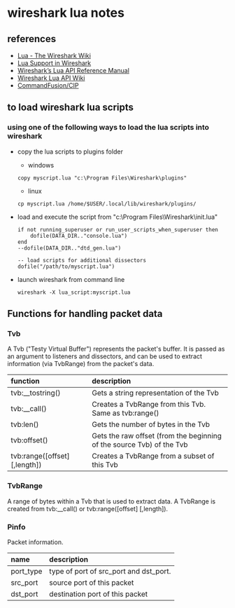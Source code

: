 # wireshark lua notes

## references

- [Lua - The Wireshark Wiki](https://wiki.wireshark.org/Lua)
- [Lua Support in Wireshark](https://www.wireshark.org/docs/wsdg_html_chunked/wsluarm.html)
- [Wireshark’s Lua API Reference Manual](https://www.wireshark.org/docs/wsdg_html_chunked/wsluarm_modules.html)
- [Wireshark Lua API Wiki](https://wiki.wireshark.org/LuaAPI)
- [CommandFusion/CIP](https://github.com/CommandFusion/CIP/blob/master/CommandFusion/CIPv1.1.js)

## to load wireshark lua scripts

### using one of the following ways to load the lua scripts into wireshark

- copy the lua scripts to plugins folder

    - windows

    ```
    copy myscript.lua "c:\Program Files\Wireshark\plugins"
    ```

    - linux

    ```
    cp myscript.lua /home/$USER/.local/lib/wireshark/plugins/
    ```

- load and execute the script from "c:\Program Files\Wireshark\init.lua"

    ```
    if not running_superuser or run_user_scripts_when_superuser then
        dofile(DATA_DIR.."console.lua")
    end
    --dofile(DATA_DIR.."dtd_gen.lua")

    -- load scripts for additional dissectors
    dofile("/path/to/myscript.lua")
    ```

- launch wireshark from command line

    ```
    wireshark -X lua_script:myscript.lua
    ```

## Functions for handling packet data

### Tvb

A Tvb ("Testy Virtual Buffer") represents the packet's buffer. It is passed as an argument to listeners and dissectors, and can be used to extract information (via TvbRange) from the packet's data.

| function | description |
| :-- | :-- |
| tvb:__tostring() | Gets a string representation of the Tvb |
| tvb:__call() | Creates a TvbRange from this Tvb. Same as tvb:range() |
| tvb:len() | Gets the number of bytes in the Tvb |
| tvb:offset() | Gets the raw offset (from the beginning of the source Tvb) of the Tvb |
| tvb:range([offset] [,length]) | Creates a TvbRange from a subset of this Tvb |

### TvbRange

A range of bytes within a Tvb that is used to extract data. A TvbRange is created from tvb:__call() or tvb:range([offset] [,length]).


### Pinfo

Packet information.

| name | description |
| :-- | :-- |
| port_type | type of port of src_port and dst_port. |
| src_port  | source port of this packet |
| dst_port  | destination port of this packet |
